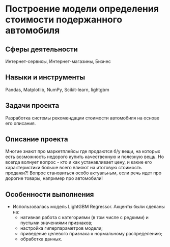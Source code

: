 # Построение модели определения стоимости подержанного автомобиля

## Сферы деятельности

Интернет-сервисы, Интернет-магазины, Бизнес

## Навыки и инструменты

Pandas, Matplotlib, NumPy, Scikit-learn, lightgbm

## Задачи проекта

Разработка системы рекомендации стоимости автомобиля на основе его описания.

## Описание проекта

Многие знают про маркетплейсы где продаются б/у вещи, на которых есть возможность недорого купить качественную и полезную вещь. Но всегда волнует вопрос - кто и как устанавливает цену, и какие его характеристики больше всего влияют на итоговую стоимость продажи?! Вопрос становиться особо актуальным, если речь идет про дорогие товары, например про автомобили!

## Особенности выполнения
* Использовалась модель LightGBM Regressor. Акценты были сделаны на:
	* нативная работа с категориями (в том числе с редкими)	и пустыми значениями признаков;
	* настройка гиперпараметров модели;
	* приведение целевого признака к нормальному распределению;
	* обработка данных.
